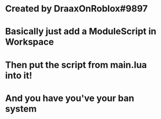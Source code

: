 # Created by DraaxOnRoblox#9897

# Basically just add a ModuleScript in Workspace
# Then put the script from main.lua into it!

# And you have you've your ban system
